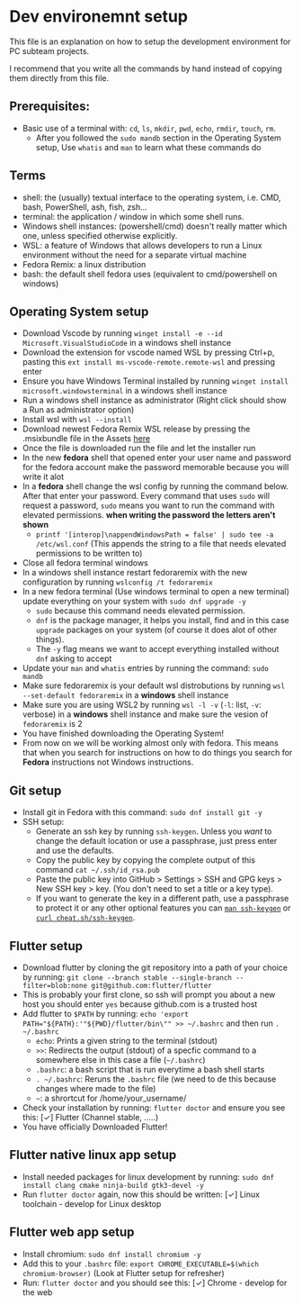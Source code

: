 # Dev environemnt setup

This file is an explanation on how to setup the development environment for PC subteam projects.

I recommend that you write all the commands by hand instead of copying them directly from this file.

## Prerequisites:
- Basic use of a terminal with: `cd`, `ls`, `mkdir`, `pwd`, `echo`, `rmdir`, `touch`, `rm`. 
  - After you followed the `sudo mandb` section in the Operating System setup, Use `whatis` and `man` to learn what these commands do 
  

## Terms 
 - shell: the (usually) textual interface to the operating system, i.e. CMD, bash, PowerShell, ash, fish, zsh...
 - terminal: the application / window in which some shell runs.
 - Windows shell instances: (powershell/cmd) doesn't really matter which one, unless specified otherwise explicitly.
 - WSL: a feature of Windows that allows developers to run a Linux environment without the need for a separate virtual machine
 - Fedora Remix: a linux distribution
 - bash: the default shell fedora uses (equivalent to cmd/powershell on windows)


## Operating System setup
 - Download Vscode by running `winget install -e --id Microsoft.VisualStudioCode` in a windows shell instance
 - Download the extension for vscode named WSL by pressing Ctrl+p, pasting this `ext install ms-vscode-remote.remote-wsl` and pressing enter
 - Ensure you have Windows Terminal installed by running `winget install microsoft.windowsterminal` in a windows shell instance
 - Run a windows shell instance as administrator (Right click should show a Run as administrator option) 
 - Install wsl with `wsl --install`
 - Download newest Fedora Remix WSL release by pressing the .msixbundle file in the Assets [here](https://github.com/WhitewaterFoundry/Fedora-Remix-for-WSL/releases)
 - Once the file is downloaded run the file and let the installer run
 - In the new **fedora** shell that opened enter your user name and password for the fedora account make the password memorable because you will write it alot
 - In a **fedora** shell change the wsl config by running the command below. After that enter your password. Every command that uses `sudo` will request a password, `sudo` means you want to run the command with elevated permissions. **when writing the password the letters aren't shown**
   - `printf '[interop]\nappendWindowsPath = false' | sudo tee -a /etc/wsl.conf` (This appends the string to a file that needs elevated permissions to be written to)
 - Close all fedora terminal windows 
 - In a windows shell instance restart fedoraremix with the new configuration by running `wslconfig /t fedoraremix`
 - In a new fedora terminal (Use windows terminal to open a new terminal) update everything on your system with `sudo dnf upgrade -y` 
   - `sudo` because this command needs elevated permission. 
   - `dnf` is the package manager, it helps you install, find and in this case `upgrade` packages on your system (of course it does alot of other things). 
   - The `-y` flag means we want to accept everything installed without `dnf` asking to accept
 - Update your `man` and `whatis` entries by running the command: `sudo mandb`
 - Make sure fedoraremix is your default wsl distrobutions by running `wsl --set-default fedoraremix` in a **windows** shell instance
 - Make sure you are using WSL2 by running `wsl -l -v` (`-l`: list, `-v`: verbose) in a **windows** shell instance and make sure the vesion of `fedoraremix` is 2
 - You have finished downloading the Operating System!
 - From now on we will be working almost only with fedora. This means that when you search for instructions on how to do things you search for **Fedora** instructions not Windows instructions.


## Git setup
 - Install git in Fedora with this command: `sudo dnf install git -y`
 - SSH setup:
   - Generate an ssh key by running `ssh-keygen`. Unless you *want* to change the default location or use a passphrase, just press enter and use the defaults.
   - Copy the public key by copying the complete output of this command `cat ~/.ssh/id_rsa.pub`
   - Paste the public key into GitHub > Settings > SSH and GPG keys > New SSH key > key. (You don't need to set a title or a key type).
   - If you want to generate the key in a different path, use a passphrase to protect it or any other optional features you can [`man ssh-keygen`](https://www.man7.org/linux/man-pages/man1/ssh-keygen.1.html) or [`curl cheat.sh/ssh-keygen`](https://cheat.sh/ssh-keygen).
## Flutter setup
 - Download flutter by cloning the git repository into a path of your choice by running: `git clone --branch stable --single-branch --filter=blob:none git@github.com:flutter/flutter` 
  - This is probably your first clone, so ssh will prompt you about a new host you should enter `yes` because github.com is a trusted host
 - Add flutter to `$PATH` by running: `echo 'export PATH="${PATH}:'"${PWD}/flutter/bin\"" >> ~/.bashrc` and then run `. ~/.bashrc` 
    - `echo`: Prints a given string to the terminal (stdout)
    - `>>`: Redirects the output (stdout) of a specfic command to a somewhere else in this case a file (`~/.bashrc`)
    - `.bashrc`: a bash script that is run everytime a bash shell starts
    - `. ~/.bashrc`: Reruns the `.bashrc` file (we need to de this because changes where made to the file)
    - `~`: a shrortcut for /home/your_username/
 - Check your installation by running: `flutter doctor` and ensure you see this: [✓] Flutter (Channel stable, .....)
 - You have officially Downloaded Flutter!

## Flutter native linux app setup
 - Install needed packages for linux development by running: `sudo dnf install clang cmake ninja-build gtk3-devel -y`
 - Run `flutter doctor` again, now this should be written: [✓] Linux toolchain - develop for Linux desktop

## Flutter web app setup
 - Install chromium: `sudo dnf install chromium -y`
 - Add this to your `.bashrc` file: `export CHROME_EXECUTABLE=$(which chromium-browser)` (Look at Flutter setup for refresher)
 - Run: `flutter doctor` and you should see this: [✓] Chrome - develop for the web

